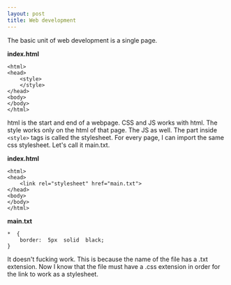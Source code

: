 ```yaml
---
layout: post
title: Web development
---
```

The basic unit of web development is a single page.

**index.html**

    <html>
    <head>
	    <style>
	    </style>
    </head>
    <body>
    </body>
    </html>

html is the start and end of a webpage. CSS and JS works with html.
The style works only on the html of that page. The JS as well. The part inside `<style>` tags is called the stylesheet. For every page, I can import the same css stylesheet. Let's call it main.txt.

**index.html**

    <html>
    <head>
	    <link rel="stylesheet" href="main.txt">
    </head>
    <body>
    </body>
    </html>

**main.txt**

    *  {
		border:  5px  solid  black;
	}

It doesn't fucking work. This is because the name of the file has a .txt extension. Now I know that the file must have a .css extension in order for the link to work as a stylesheet.
<!--stackedit_data:
eyJoaXN0b3J5IjpbOTkwNjIwMDk3XX0=
-->